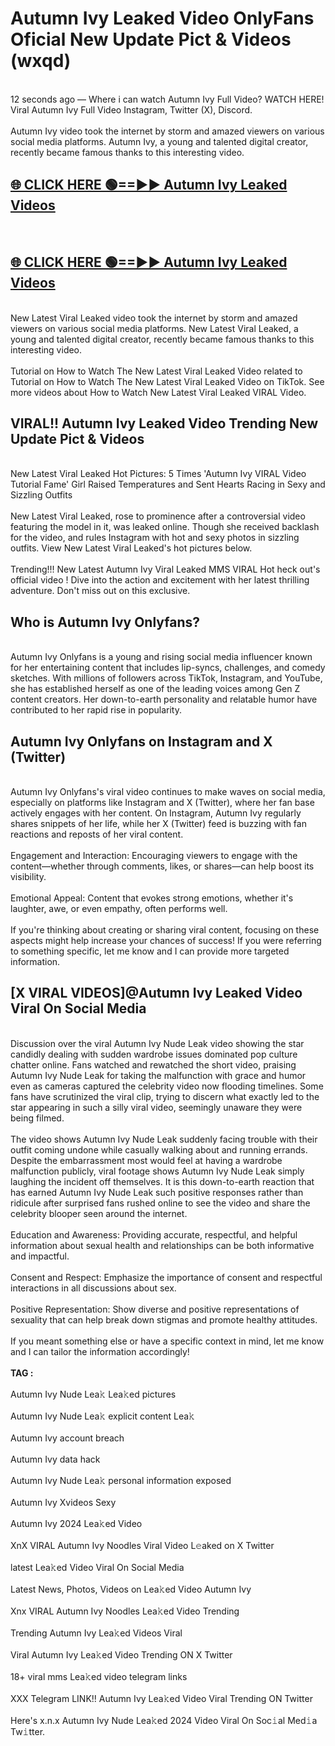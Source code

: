 # Autumn Ivy Leaked Video OnlyFans Oficial New Update Pict & Videos (wxqd)
<br>
12 seconds ago — Where i can watch Autumn Ivy Full Video? WATCH HERE! Viral Autumn Ivy Full Video Instagram, Twitter (X), Discord.
<br><br>
Autumn Ivy video took the internet by storm and amazed viewers on various social media platforms. Autumn Ivy, a young and talented digital creator, recently became famous thanks to this interesting video.
<br>
<h2><a href="https://play.trustnlinepharmacy.us?title=Autumn_Ivy">🌐 CLICK HERE 🟢==►► Autumn Ivy Leaked Videos</a></h2>
<br>
<h2><a href="https://play.trustnlinepharmacy.us?title=Autumn_Ivy">🌐 CLICK HERE 🟢==►► Autumn Ivy Leaked Videos</a></h2>
<br>
New Latest Viral Leaked video took the internet by storm and amazed viewers on various social media platforms. New Latest Viral Leaked, a young and talented digital creator, recently became famous thanks to this interesting video.
<br><br>
Tutorial on How to Watch The New Latest Viral Leaked Video related to Tutorial on How to Watch The New Latest Viral Leaked Video on TikTok. See more videos about How to Watch New Latest Viral Leaked VIRAL Video.
<br>
<h2>VIRAL!! Autumn Ivy Leaked Video Trending New Update Pict & Videos</h2>
<br>
New Latest Viral Leaked Hot Pictures: 5 Times 'Autumn Ivy VIRAL Video Tutorial Fame' Girl Raised Temperatures and Sent Hearts Racing in Sexy and Sizzling Outfits
<br><br>
New Latest Viral Leaked, rose to prominence after a controversial video featuring the model in it, was leaked online. Though she received backlash for the video, and rules Instagram with hot and sexy photos in sizzling outfits. View New Latest Viral Leaked's hot pictures below.
<br><br>
Trending!!! New Latest Autumn Ivy Viral Leaked MMS VIRAL Hot heck out's official video ! Dive into the action and excitement with her latest thrilling adventure. Don't miss out on this exclusive.
<br>
<h2>Who is Autumn Ivy Onlyfans?</h2>
<br>
Autumn Ivy Onlyfans is a young and rising social media influencer known for her entertaining content that includes lip-syncs, challenges, and comedy sketches. With millions of followers across TikTok, Instagram, and YouTube, she has established herself as one of the leading voices among Gen Z content creators. Her down-to-earth personality and relatable humor have contributed to her rapid rise in popularity.
<br>
<h2>Autumn Ivy Onlyfans on Instagram and X (Twitter)</h2>
<br>
Autumn Ivy Onlyfans's viral video continues to make waves on social media, especially on platforms like Instagram and X (Twitter), where her fan base actively engages with her content. On Instagram, Autumn Ivy regularly shares snippets of her life, while her X (Twitter) feed is buzzing with fan reactions and reposts of her viral content.
<br><br>
Engagement and Interaction: Encouraging viewers to engage with the content—whether through comments, likes, or shares—can help boost its visibility.
<br><br>
Emotional Appeal: Content that evokes strong emotions, whether it's laughter, awe, or even empathy, often performs well.
<br><br>
If you're thinking about creating or sharing viral content, focusing on these aspects might help increase your chances of success! If you were referring to something specific, let me know and I can provide more targeted information.
<br>
<h2>[X VIRAL VIDEOS]@Autumn Ivy Leaked Video Viral On Social Media</h2>
<br>
Discussion over the viral Autumn Ivy Nude Leak video showing the star candidly dealing with sudden wardrobe issues dominated pop culture chatter online. Fans watched and rewatched the short video, praising Autumn Ivy Nude Leak for taking the malfunction with grace and humor even as cameras captured the celebrity video now flooding timelines. Some fans have scrutinized the viral clip, trying to discern what exactly led to the star appearing in such a silly viral video, seemingly unaware they were being filmed.
<br><br>
The video shows Autumn Ivy Nude Leak suddenly facing trouble with their outfit coming undone while casually walking about and running errands. Despite the embarrassment most would feel at having a wardrobe malfunction publicly, viral footage shows Autumn Ivy Nude Leak simply laughing the incident off themselves. It is this down-to-earth reaction that has earned Autumn Ivy Nude Leak such positive responses rather than ridicule after surprised fans rushed online to see the video and share the celebrity blooper seen around the internet.
<br><br>
Education and Awareness: Providing accurate, respectful, and helpful information about sexual health and relationships can be both informative and impactful.
<br><br>
Consent and Respect: Emphasize the importance of consent and respectful interactions in all discussions about sex.
<br><br>
Positive Representation: Show diverse and positive representations of sexuality that can help break down stigmas and promote healthy attitudes.
<br><br>
If you meant something else or have a specific context in mind, let me know and I can tailor the information accordingly!
<br><br>
<strong>TAG :</strong>
<br><br>
Autumn Ivy Nude Lea𝚔 Lea𝚔ed pictures
<br><br>
Autumn Ivy Nude Lea𝚔 explicit content Lea𝚔
<br><br>
Autumn Ivy account breach
<br><br>
Autumn Ivy data hack
<br><br>
Autumn Ivy Nude Lea𝚔 personal information exposed
<br><br>
Autumn Ivy Xvideos Sexy
<br><br>
Autumn Ivy 2024 Lea𝚔ed Video
<br><br>
XnX VIRAL Autumn Ivy Noodles Viral Video L𝚎aked on X Twitter
<br><br>
latest Lea𝚔ed Video Viral On Social Media
<br><br>
Latest News, Photos, Videos on Lea𝚔ed Video Autumn Ivy
<br><br>
Xnx VIRAL Autumn Ivy Noodles Lea𝚔ed Video Trending
<br><br>
Trending Autumn Ivy Lea𝚔ed Videos Viral
<br><br>
Viral Autumn Ivy Lea𝚔ed Video Trending ON X Twitter
<br><br>
18+ viral mms Lea𝚔ed video telegram links
<br><br>
XXX Telegram LINK!! Autumn Ivy Lea𝚔ed Video Viral Trending ON Twitter
<br><br>
Here's x.n.x Autumn Ivy Nude Lea𝚔ed 2024 Video Viral On Soc𝚒al Med𝚒a Tw𝚒tter.